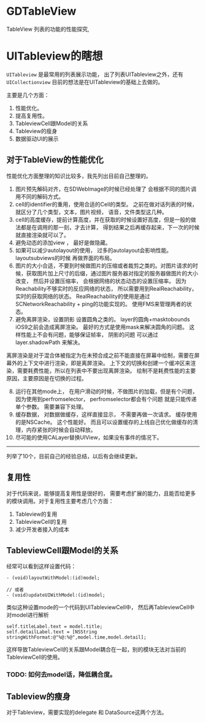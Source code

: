 # GDTableView
TableView 列表的功能的性能探究,


# UITableview的瞎想

`UITableview` 是最常用的列表展示功能， 出了列表UITableview之外，还有`UICollectionview` 目前的想法是在UITableview的基础上去做的。 

主要是几个方面：

1. 性能优化。
2. 提高复用性。
3. TableviewCell跟Model的关系
4. Tableview的瘦身
5. 数据驱动UI的展示


## 对于TableView的性能优化
性能优化方面整理的知识比较多，我先列出目前自己整理的。

1. 图片预先解码对齐，在SDWebImage的时候已经处理了 会根据不同的图片调用不同的解码方式。
2. cell的identifier的重用，使用合适的Cell的类型。 之前在做对话列表的时候， 就区分了几个类型，文本，图片视频， 语音，文件类型这几种。
3. cell的高度缓存，提前计算高度，并在获取的时候设置好高度，但是一般的做法都是在调用的那一刻，才去计算， 得到结果之后再缓存起来，下一次的时候就直接渲染就可以了。 
4. 避免动态的添加view ， 最好是做隐藏。
5. 如果可以减少autolayout的使用， 过多的autolayout会影响性能。layoutsubviews的时候 再做界面的布局。 
6. 图片的大小合适，不要到时候做图片的压缩或者裁剪之类的。对图片请求的时候，获取图片加上尺寸的后缀，通过图片服务器对指定的服务器做图片的大小改变， 然后并设置压缩率， 会根据网络的状态动态的设置压缩率。 因为Reachability不够实时的反应网络的状态， 所以需要用到RealReachability， 实时的获取网络的状态。 RealReachability的使用是通过SCNetworkReachability + ping的功能实现的。 使用FMS来管理两者的状态。 
7. 避免离屏渲染，设置阴影 设置圆角之类的。   layer的圆角+masktobounds iOS9之前会造成离屏渲染。 最好的方式是使用mask来解决圆角的问题。 这样性能上不会有问题，能够保证帧率， 阴影的问题 可以通过layer.shadowPath 来解决。

  离屏渲染是对于混合体被指定为在未预合成之前不能直接在屏幕中绘制，需要在屏幕外的上下文中进行渲染，即是离屏渲染。 上下文的切换和创建一个缓冲区来渲染，需要耗费性能，所以在列表中不要出现离屏渲染。 绘制不是耗费性能的主要原因，主要原因是在切换的过程。 
  
8. 运行在其他mode上， 在用户滑动的时候，不做图片的加载，但是有个问题， 因为使用到perfromselector， perfromselector都会有个问题 就是只能传递单个参数。 需要兼容下处理。
9. 缓存数据， 对数据做缓存，这样直接显示， 不需要再做一次请求。 缓存使用的是NSCache。 这个性能好。 而且可以设置缓存的上线自己优化做缓存的清理，内存紧张的时候会自动释放。
10. 尽可能的使用CALayer替换UIView，如果没有事件的情况下。  

---

列举了10个，目前自己的经验总结，以后有会继续更新。 


## 复用性
对于代码来说，能够提高复用性是很好的， 需要考虑扩展的能力，且能否给更多的模块调用。对于复用性主要考虑几个方面：

1. Tableview的复用
2. TableviewCell的复用
3. 减少开发者接入的成本

## TableviewCell跟Model的关系

经常可以看到这样设置代码：

```objc
- (void)layoutWithModel:(id)model;

// 或者
- (void)updateUIWithModel:(id)model;
```

类似这种设置mode的一个代码到UITableviewCell中， 然后再TableviewCell中对model进行解析

```objc
self.titleLabel.text = model.title;
self.detailLabel.text = [NSString stringWithFormat:@"%@:%@",model.time,model.detail];
```

这样导致TableviewCell的关系跟Model耦合在一起，别的模块无法对当前的TableviewCell的使用。 


### TODO: 如何去model话，降低耦合度。 

## Tableview的瘦身
对于Tableview，需要实现的delegate 和 DataSource这两个方法。  

